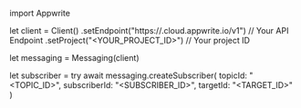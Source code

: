 import Appwrite

let client = Client()
    .setEndpoint("https://<REGION>.cloud.appwrite.io/v1") // Your API Endpoint
    .setProject("<YOUR_PROJECT_ID>") // Your project ID

let messaging = Messaging(client)

let subscriber = try await messaging.createSubscriber(
    topicId: "<TOPIC_ID>",
    subscriberId: "<SUBSCRIBER_ID>",
    targetId: "<TARGET_ID>"
)

